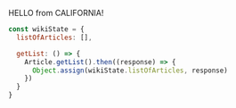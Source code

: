 HELLO from CALIFORNIA!


```javascript
const wikiState = {
  listOfArticles: [],

  getList: () => {
    Article.getList().then((response) => {
      Object.assign(wikiState.listOfArticles, response)
    })
  }
}
```
